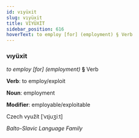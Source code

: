 ```yaml
---
id: vıyüxit
slug: vıyüxit
title: VIYÜXİT
sidebar_position: 616
hoverText: to employ [for] (employment) § Verb
---
```


### vıyüxit

*to employ [for] (employment)* **§** Verb

**Verb**: to employ/exploit

**Noun**: employment

**Modifier**: employable/exploitable

Czech využít [ˈvɪjuʒiːt]

*Balto-Slavic Language Family*